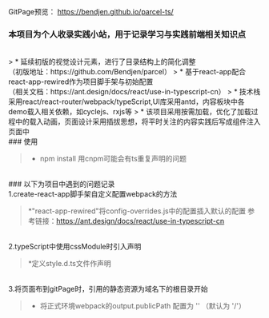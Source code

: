 GitPage预览： https://bendjen.github.io/parcel-ts/

###  本项目为个人收录实践小站，用于记录学习与实践前端相关知识点
</br>
> * 延续初版的视觉设计元素，进行了目录结构上的简化调整
</br>（初版地址：https://github.com/Bendjen/parcel）
> * 基于react-app配合react-app-rewired作为项目脚手架与初始配置 
</br>（相关文档：https://ant.design/docs/react/use-in-typescript-cn）
> * 技术栈采用react/react-router/webpack/typeScript,UI库采用antd，内容板块中各demo载入相关依赖，如cyclejs、rxjs等
> * 该项目采用按需加载，优化了加载过程中的载入动画，页面设计采用插拔思想，将平时关注的内容实践后写成组件注入页面中

</br>
###  使用

> * npm install  用cnpm可能会有ts重复声明的问题


</br>
###  以下为项目中遇到的问题记录
</br>
1.create-react-app脚手架自定义配置webpack的方法

> *"react-app-rewired"将config-overrides.js中的配置插入默认的配置
  参考链接：https://ant.design/docs/react/use-in-typescript-cn
</br>
2.typeScript中使用cssModule时引入声明

> *定义style.d.ts文件作声明
</br>
3.将页面布到gitPage时，引用的静态资源为域名下的根目录开始

> * 将正式环境webpack的output.publicPath 配置为 '' （默认为 '/'）
